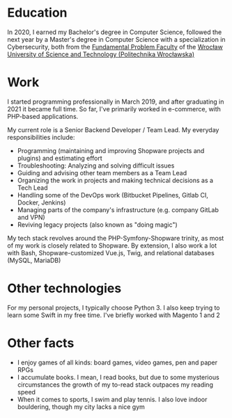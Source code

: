# Education

In 2020, I earned my Bachelor's degree in Computer Science, followed the next year by a Master's degree in Computer Science with a specialization in Cybersecurity, both from the [Fundamental Problem Faculty](https://wppt.pwr.edu.pl) of the [Wrocław University of Science and Technology (Politechnika Wrocławska)](https://pwr.edu.pl)

# Work
I started programming professionally in March 2019, and after graduating in 2021 it became full time. So far, I've primarily worked in e-commerce, with PHP-based applications.

My current role is a Senior Backend Developer / Team Lead. My everyday responsibilities include:
- Programming (maintaining and improving Shopware projects and plugins) and estimating effort
- Troubleshooting: Analyzing and solving difficult issues
- Guiding and advising other team members as a Team Lead
- Organizing the work in projects and making technical decisions as a Tech Lead
- Handling some of the DevOps work (Bitbucket Pipelines, Gitlab CI, Docker, Jenkins)
- Managing parts of the company's infrastructure (e.g. company GitLab and VPN)
- Reviving legacy projects (also known as "doing magic")

My tech stack revolves around the PHP-Symfony-Shopware trinity, as most of my work is closely related to Shopware. By extension, I also work a lot with Bash, Shopware-customized Vue.js, Twig, and relational databases (MySQL, MariaDB)

# Other technologies

For my personal projects, I typically choose Python 3. I also keep trying to learn some Swift in my free time. I've briefly worked with Magento 1 and 2

# Other facts
- I enjoy games of all kinds: board games, video games, pen and paper RPGs
- I accumulate books. I mean, I read books, but due to some mysterious circumstances the growth of my to-read stack outpaces my reading speed
- When it comes to sports, I swim and play tennis. I also love indoor bouldering, though my city lacks a nice gym